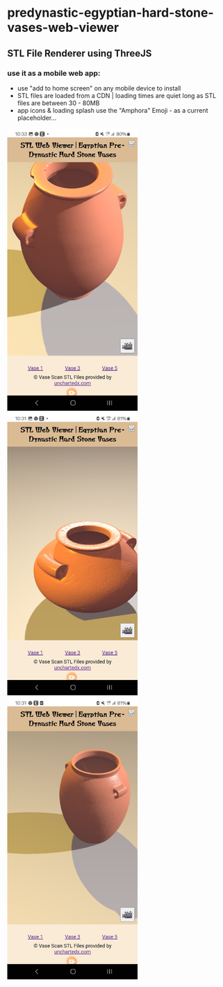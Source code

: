 # predynastic-egyptian-hard-stone-vases-web-viewer
## STL File Renderer using ThreeJS

### use it as a mobile web app:
- use "add to home screen" on any mobile device to install
- STL files are loaded from a CDN | loading times are quiet long as STL files are between 30 - 80MB
- app icons & loading splash use the "Amphora" Emoji - as a current placeholder... 

<img src="https://raw.githubusercontent.com/peteee/predynastic-egyptian-hard-stone-vases-web-viewer/refs/heads/main/Screenshot_20241104_103301_Chrome.jpg" width="300">

<img src="https://raw.githubusercontent.com/peteee/predynastic-egyptian-hard-stone-vases-web-viewer/refs/heads/main/Screenshot_20241104_103154_Chrome.jpg" width="300">

<img src="https://raw.githubusercontent.com/peteee/predynastic-egyptian-hard-stone-vases-web-viewer/refs/heads/main/Screenshot_20241104_103123_Chrome.jpg" width="300">

